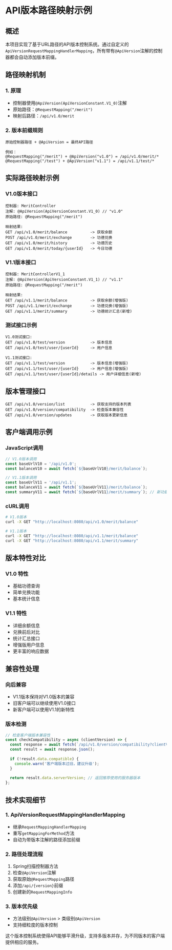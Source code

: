 # API版本路径映射示例

## 概述

本项目实现了基于URL路径的API版本控制系统。通过自定义的`ApiVersionRequestMappingHandlerMapping`，所有带有`@ApiVersion`注解的控制器都会自动添加版本前缀。

## 路径映射机制

### 1. 原理
- 控制器使用`@ApiVersion(ApiVersionConstant.V1_0)`注解
- 原始路径：`@RequestMapping("/merit")`
- 映射后路径：`/api/v1.0/merit`

### 2. 版本前缀规则
```
原始控制器路径 + @ApiVersion = 最终API路径

例如：
@RequestMapping("/merit") + @ApiVersion("v1.0") = /api/v1.0/merit/*
@RequestMapping("/test") + @ApiVersion("v1.1") = /api/v1.1/test/*
```

## 实际路径映射示例

### V1.0版本接口
```
控制器: MeritController
注解: @ApiVersion(ApiVersionConstant.V1_0) // "v1.0"
原始路径: @RequestMapping("/merit")

映射结果:
GET /api/v1.0/merit/balance          -> 获取余额
POST /api/v1.0/merit/exchange        -> 功德兑换
GET /api/v1.0/merit/history          -> 功德历史
GET /api/v1.0/merit/today/{userId}   -> 今日功德
```

### V1.1版本接口
```
控制器: MeritControllerV1_1
注解: @ApiVersion(ApiVersionConstant.V1_1) // "v1.1"
原始路径: @RequestMapping("/merit")

映射结果:
GET /api/v1.1/merit/balance          -> 获取余额(增强版)
POST /api/v1.1/merit/exchange        -> 功德兑换(增强版)
GET /api/v1.1/merit/summary          -> 功德统计汇总(新增)
```

### 测试接口示例
```
V1.0测试接口:
GET /api/v1.0/test/version           -> 版本信息
GET /api/v1.0/test/user/{userId}     -> 用户信息

V1.1测试接口:  
GET /api/v1.1/test/version           -> 版本信息(增强版)
GET /api/v1.1/test/user/{userId}     -> 用户信息(增强版)
GET /api/v1.1/test/user/{userId}/details -> 用户详细信息(新增)
```

## 版本管理接口
```
GET /api/v1.0/version/list           -> 获取支持的版本列表
GET /api/v1.0/version/compatibility  -> 检查版本兼容性
GET /api/v1.0/version/updates        -> 获取版本更新信息
```

## 客户端调用示例

### JavaScript调用
```javascript
// V1.0版本调用
const baseUrlV10 = '/api/v1.0';
const balanceV10 = await fetch(`${baseUrlV10}/merit/balance`);

// V1.1版本调用  
const baseUrlV11 = '/api/v1.1';
const balanceV11 = await fetch(`${baseUrlV11}/merit/balance`);
const summaryV11 = await fetch(`${baseUrlV11}/merit/summary`); // 新功能
```

### cURL调用
```bash
# V1.0版本
curl -X GET "http://localhost:8080/api/v1.0/merit/balance"

# V1.1版本
curl -X GET "http://localhost:8080/api/v1.1/merit/balance"
curl -X GET "http://localhost:8080/api/v1.1/merit/summary"
```

## 版本特性对比

### V1.0 特性
- 基础功德查询
- 简单兑换功能
- 基本统计信息

### V1.1 特性
- 详细余额信息
- 兑换前后对比
- 统计汇总接口
- 增强版用户信息
- 更丰富的响应数据

## 兼容性处理

### 向后兼容
- V1.1版本保持对V1.0版本的兼容
- 旧客户端可以继续使用V1.0接口
- 新客户端可以使用V1.1的新特性

### 版本检测
```javascript
// 检查客户端版本兼容性
const checkCompatibility = async (clientVersion) => {
  const response = await fetch(`/api/v1.0/version/compatibility?clientVersion=${clientVersion}`);
  const result = await response.json();
  
  if (!result.data.compatible) {
    console.warn('客户端版本过旧，建议升级');
  }
  
  return result.data.serverVersion; // 返回推荐使用的服务器版本
};
```

## 技术实现细节

### 1. ApiVersionRequestMappingHandlerMapping
- 继承`RequestMappingHandlerMapping`
- 重写`getMappingForMethod`方法
- 自动为带版本注解的路径添加前缀

### 2. 路径处理流程
1. Spring扫描控制器方法
2. 检查`@ApiVersion`注解
3. 获取原始`@RequestMapping`路径
4. 添加`/api/{version}`前缀
5. 创建新的`RequestMappingInfo`

### 3. 版本优先级
- 方法级别`@ApiVersion` > 类级别`@ApiVersion`
- 支持细粒度的版本控制

这个版本控制系统使得API能够平滑升级，支持多版本并存，为不同版本的客户端提供相应的服务。